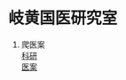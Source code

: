 # 岐黄国医研究室

1. 爬医案  
    [科研](http://www.xlgyyjs.com/keyan/Index.html)  
    [医案](http://www.xlgyyjs.com/Medicalrecords/Index.html)  
